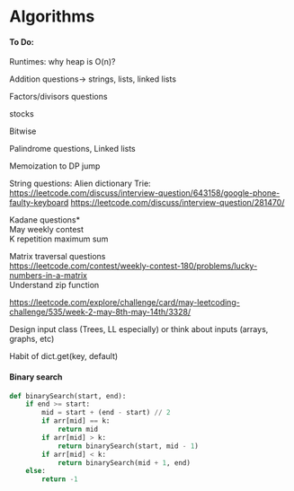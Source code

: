 # Algorithms

#### To Do:

Runtimes: why heap is O(n)?

Addition questions-> strings, lists, linked lists

Factors/divisors questions

stocks

Bitwise

Palindrome questions, Linked lists

Memoization to DP jump

String questions: Alien dictionary
Trie: https://leetcode.com/discuss/interview-question/643158/google-phone-faulty-keyboard
https://leetcode.com/discuss/interview-question/281470/


Kadane questions* <br />
May weekly contest <br />
K repetition maximum sum <br />

Matrix traversal questions <br />
https://leetcode.com/contest/weekly-contest-180/problems/lucky-numbers-in-a-matrix <br />
Understand zip function

https://leetcode.com/explore/challenge/card/may-leetcoding-challenge/535/week-2-may-8th-may-14th/3328/ <br />

Design input class (Trees, LL especially) or think about inputs (arrays, graphs, etc) 

Habit of dict.get(key, default)

#### Binary search 

```py
def binarySearch(start, end):
    if end >= start:
        mid = start + (end - start) // 2
        if arr[mid] == k:
            return mid
        if arr[mid] > k:
            return binarySearch(start, mid - 1)
        if arr[mid] < k:
            return binarySearch(mid + 1, end)
    else:
        return -1
```